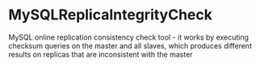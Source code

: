 MySQLReplicaIntegrityCheck
==========================

MySQL online replication consistency check tool - it works by executing checksum queries on the master and all slaves, which produces different results on replicas that are inconsistent with the master
